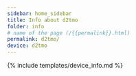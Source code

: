 ```yaml
---
sidebar: home_sidebar
title: Info about d2tmo
folder: info
# name of the page (/{{permalink}}.html)
permalink: d2tmo/
device: d2tmo
---
```

{% include templates/device_info.md %}
